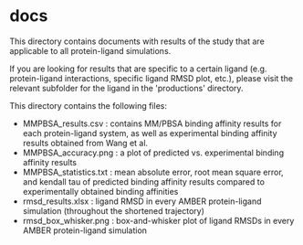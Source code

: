 # docs

This directory contains documents with results of the study that are applicable to all protein-ligand simulations.

If you are looking for results that are specific to a certain ligand (e.g. protein-ligand interactions, specific ligand RMSD plot, etc.), please visit the relevant subfolder for the ligand in the 'productions' directory.

This directory contains the following files:
- MMPBSA_results.csv : contains MM/PBSA binding affinity results for each protein-ligand system, as well as experimental binding affinity results obtained from Wang et al.
- MMPBSA_accuracy.png : a plot of predicted vs. experimental binding affinity results
- MMPBSA_statistics.txt : mean absolute error, root mean square error, and kendall tau of predicted binding affinity results compared to experimentally obtained binding affinities
- rmsd_results.xlsx : ligand RMSD in every AMBER protein-ligand simulation (throughout the shortened trajectory)
- rmsd_box_whisker.png : box-and-whisker plot of ligand RMSDs in every AMBER protein-ligand simulation
